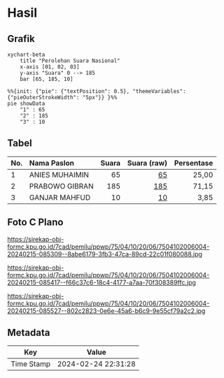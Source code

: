 # Hasil

## Grafik

```mermaid
xychart-beta
    title "Perolehan Suara Nasional"
    x-axis [01, 02, 03]
    y-axis "Suara" 0 --> 185
    bar [65, 185, 10]
```

```mermaid
%%{init: {"pie": {"textPosition": 0.5}, "themeVariables": {"pieOuterStrokeWidth": "5px"}} }%%
pie showData
    "1" : 65
    "2" : 185
    "3" : 10
```

## Tabel

| No. | Nama Paslon    | Suara | Suara (raw) | Persentase |
|:--- |:-------------- | -----:| -----------:| ----------:|
| 1   | ANIES MUHAIMIN | 65    | [65][p-1]   | 25,00      |
| 2   | PRABOWO GIBRAN | 185   | [185][p-2]  | 71,15      |
| 3   | GANJAR MAHFUD  | 10    | [10][p-3]   | 3,85       |


[p-1]: https://github.com/gigit-pemilu/pemilu-2024/blob/main/pilpres/hitung-suara/sub/75-gorontalo/sub/04-pohuwato/sub/10-duhiadaa/sub/2006-buntulia-jaya/sub/004-tps/sub/paslon-1.txt
[p-2]: https://github.com/gigit-pemilu/pemilu-2024/blob/main/pilpres/hitung-suara/sub/75-gorontalo/sub/04-pohuwato/sub/10-duhiadaa/sub/2006-buntulia-jaya/sub/004-tps/sub/paslon-2.txt
[p-3]: https://github.com/gigit-pemilu/pemilu-2024/blob/main/pilpres/hitung-suara/sub/75-gorontalo/sub/04-pohuwato/sub/10-duhiadaa/sub/2006-buntulia-jaya/sub/004-tps/sub/paslon-3.txt

## Foto C Plano

https://sirekap-obj-formc.kpu.go.id/7cad/pemilu/ppwp/75/04/10/20/06/7504102006004-20240215-085309--8abe6179-3fb3-47ca-89cd-22c01f080088.jpg

https://sirekap-obj-formc.kpu.go.id/7cad/pemilu/ppwp/75/04/10/20/06/7504102006004-20240215-085417--f66c37c6-18c4-4177-a7aa-70f308389ffc.jpg

https://sirekap-obj-formc.kpu.go.id/7cad/pemilu/ppwp/75/04/10/20/06/7504102006004-20240215-085527--802c2823-0e6e-45a6-b6c9-9e55cf79a2c2.jpg


## Metadata

| Key        | Value               |
| ---------- | ------------------- |
| Time Stamp | 2024-02-24 22:31:28 |



